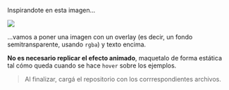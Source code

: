 Inspirandote en esta imagen...

![](https://i.ibb.co/Xbwrc73/Screen-Shot-2020-09-11-at-14-18-10.png)

...vamos a poner una imagen con un overlay (es decir, un fondo semitransparente, usando `rgba`) y texto encima.

**No es necesario replicar el efecto animado**, maquetalo de forma estática tal cómo queda cuando se hace `hover` sobre los ejemplos. 

> Al finalizar, cargá el repositorio con los corrrespondientes archivos.